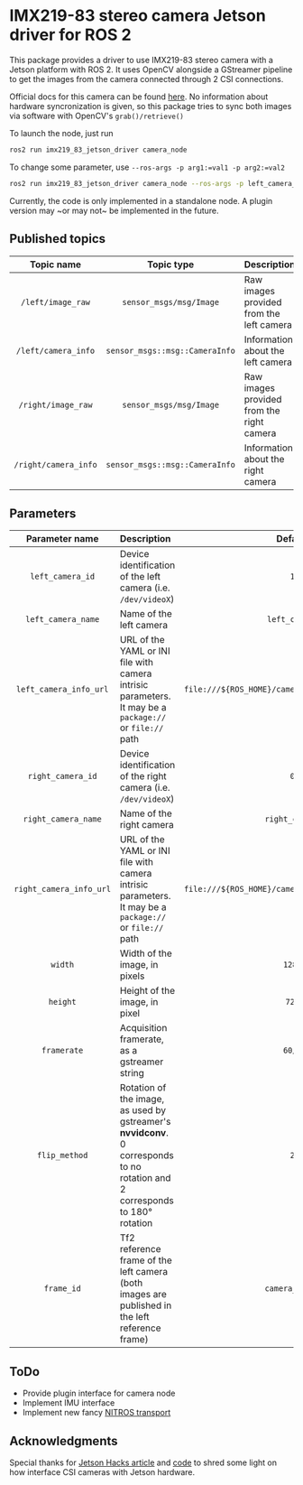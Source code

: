 # IMX219-83 stereo camera Jetson driver for ROS 2

This package provides a driver to use IMX219-83 stereo camera with a Jetson platform with ROS 2. It uses OpenCV alongside a GStreamer pipeline to get the images from the camera connected through 2 CSI connections.

Official docs for this camera can be found [here](https://www.waveshare.com/wiki/IMX219-83_Stereo_Camera). No information about hardware syncronization is given, so this package tries to sync both images via software with OpenCV's `grab()/retrieve()`

To launch the node, just run

```bash
ros2 run imx219_83_jetson_driver camera_node
```

To change some parameter, use `--ros-args -p arg1:=val1 -p arg2:=val2`

```bash
ros2 run imx219_83_jetson_driver camera_node --ros-args -p left_camera_name=:left -p right_camera_name:=right
```

Currently, the code is only implemented in a standalone node. A plugin version may ~or may not~ be implemented in the future.

## Published topics

|      Topic name      |           Topic type           | Description                               |
| :------------------: | :----------------------------: | :---------------------------------------- |
|  `/left/image_raw`   |    `sensor_msgs/msg/Image`     | Raw images provided from the left camera  |
| `/left/camera_info`  | `sensor_msgs::msg::CameraInfo` | Information about the left camera         |
|  `/right/image_raw`  |    `sensor_msgs/msg/Image`     | Raw images provided from the right camera |
| `/right/camera_info` | `sensor_msgs::msg::CameraInfo` | Information about the right camera        |

## Parameters

|     Parameter name      | Description                                                                                                                  |                      Default                      |
| :---------------------: | :--------------------------------------------------------------------------------------------------------------------------- | :-----------------------------------------------: |
|    `left_camera_id`     | Device identification of the left camera (i.e. `/dev/videoX`)                                                                |                        `1`                        |
|   `left_camera_name`    | Name of the left camera                                                                                                      |                   `left_camera`                   |
| `left_camera_info_url`  | URL of the YAML or INI file with camera intrisic parameters. It may be a `package://` or `file://` path                      | `file:///${ROS_HOME}/camera_info/stereo/left.ini` |
|    `right_camera_id`    | Device identification of the right camera (i.e. `/dev/videoX`)                                                               |                        `0`                        |
|   `right_camera_name`   | Name of the right camera                                                                                                     |                  `right_camera`                   |
| `right_camera_info_url` | URL of the YAML or INI file with camera intrisic parameters. It may be a `package://` or `file://` path                      | `file:///${ROS_HOME}/camera_info/stereo/left.ini` | `file:///${ROS_HOME}/camera_info/stereo/right.ini` |
|         `width`         | Width of the image, in pixels                                                                                                |                      `1280`                       |
|        `height`         | Height of the image, in pixel                                                                                                |                       `720`                       |
|       `framerate`       | Acquisition framerate, as a gstreamer string                                                                                 |                      `60/1`                       |
|      `flip_method`      | Rotation of the image, as used by gstreamer's **nvvidconv**. 0 corresponds to no rotation and 2 corresponds to 180° rotation |                        `2`                        |
|       `frame_id`        | Tf2 reference frame of the left camera (both images are published in the left reference frame)                               |                  `camera_frame`                   |

## ToDo

- Provide plugin interface for camera node
- Implement IMU interface
- Implement new fancy [NITROS transport](https://github.com/NVIDIA-ISAAC-ROS/isaac_ros_nitros)

## Acknowledgments

Special thanks for [Jetson Hacks article](https://jetsonhacks.com/2019/04/02/jetson-nano-raspberry-pi-camera/) and [code](https://github.com/JetsonHacksNano/CSI-Camera) to shred some light on how interface CSI cameras with Jetson hardware.
